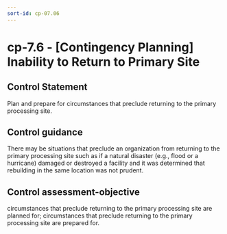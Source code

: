 ```yaml
---
sort-id: cp-07.06
---
```


# cp-7.6 - \[Contingency Planning\] Inability to Return to Primary Site

## Control Statement

Plan and prepare for circumstances that preclude returning to the primary processing site.

## Control guidance

There may be situations that preclude an organization from returning to the primary processing site such as if a natural disaster (e.g., flood or a hurricane) damaged or destroyed a facility and it was determined that rebuilding in the same location was not prudent.

## Control assessment-objective

circumstances that preclude returning to the primary processing site are planned for;
circumstances that preclude returning to the primary processing site are prepared for.
